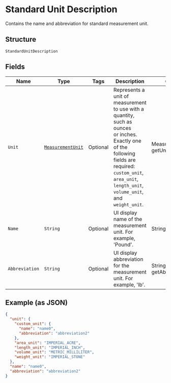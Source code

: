 
# Standard Unit Description

Contains the name and abbreviation for standard measurement unit.

## Structure

`StandardUnitDescription`

## Fields

| Name | Type | Tags | Description | Getter |
|  --- | --- | --- | --- | --- |
| `Unit` | [`MeasurementUnit`](/doc/models/measurement-unit.md) | Optional | Represents a unit of measurement to use with a quantity, such as ounces<br>or inches. Exactly one of the following fields are required: `custom_unit`,<br>`area_unit`, `length_unit`, `volume_unit`, and `weight_unit`. | MeasurementUnit getUnit() |
| `Name` | `String` | Optional | UI display name of the measurement unit. For example, 'Pound'. | String getName() |
| `Abbreviation` | `String` | Optional | UI display abbreviation for the measurement unit. For example, 'lb'. | String getAbbreviation() |

## Example (as JSON)

```json
{
  "unit": {
    "custom_unit": {
      "name": "name0",
      "abbreviation": "abbreviation2"
    },
    "area_unit": "IMPERIAL_ACRE",
    "length_unit": "IMPERIAL_INCH",
    "volume_unit": "METRIC_MILLILITER",
    "weight_unit": "IMPERIAL_STONE"
  },
  "name": "name0",
  "abbreviation": "abbreviation2"
}
```


